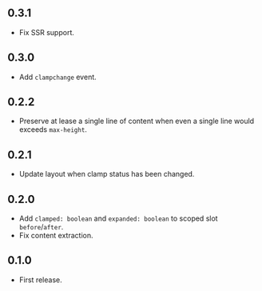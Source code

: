 ## 0.3.1

* Fix SSR support.

## 0.3.0

* Add `clampchange` event.

## 0.2.2

* Preserve at lease a single line of content when even a single line would exceeds `max-height`.

## 0.2.1

* Update layout when clamp status has been changed.

## 0.2.0

* Add `clamped: boolean` and `expanded: boolean` to scoped slot `before`/`after`.
* Fix content extraction.

## 0.1.0

* First release.